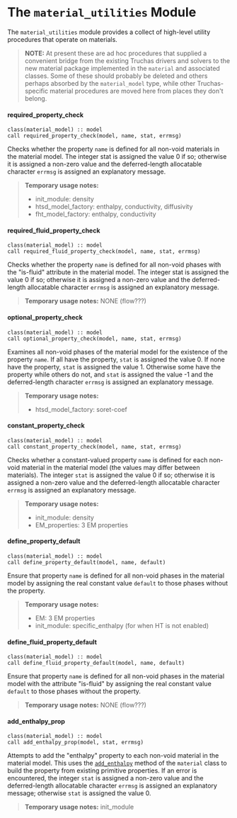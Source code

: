 # The `material_utilities` Module

The `material_utilities` module provides a collect of high-level utility
procedures that operate on materials.

> **NOTE:** At present these are ad hoc procedures that supplied a convenient
bridge from the existing Truchas drivers and solvers to the new material
package implemented in the `material` and associated classes. Some of these
should probably be deleted and others perhaps absorbed by the `material_model`
type, while other Truchas-specific material procedures are moved here from
places they don't belong.

#### required_property_check
```Fortran
class(material_model) :: model
call required_property_check(model, name, stat, errmsg)
```
Checks whether the property `name` is defined for all non-void materials in
the material model. The integer stat is assigned the value 0 if so; otherwise
it is assigned a non-zero value and the deferred-length allocatable character
`errmsg` is assigned an explanatory message.

> **Temporary usage notes:**
> * init_module: density
> * htsd_model_factory: enthalpy, conductivity, diffusivity
> * fht_model_factory: enthalpy, conductivity

#### required_fluid_property_check
```Fortran
class(material_model) :: model
call required_fluid_property_check(model, name, stat, errmsg)
```
Checks whether the property `name` is defined for all non-void phases with
the "is-fluid" attribute in the material model. The integer stat is assigned
the value 0 if so; otherwise it is assigned a non-zero value and the
deferred-length allocatable character `errmsg` is assigned an explanatory
message.

> **Temporary usage notes:** NONE (flow???)

#### optional_property_check
```Fortran
class(material_model) :: model
call optional_property_check(model, name, stat, errmsg)
```
Examines all non-void phases of the material model for the existence of the
property `name`. If all have the property, `stat` is assigned the value 0.
If none have the property, `stat` is assigned the value 1. Otherwise some
have the property while others do not, and `stat` is assigned the value -1
and the deferred-length character `errmsg` is assigned an explanatory message.

> **Temporary usage notes:**
> * htsd_model_factory: soret-coef

#### constant_property_check
```Fortran
class(material_model) :: model
call constant_property_check(model, name, stat, errmsg)
```
Checks whether a constant-valued property `name` is defined for each non-void
material in the material model (the values may differ between materials).
The integer `stat` is assigned the value 0 if so; otherwise it is assigned a
non-zero value and the deferred-length allocatable character `errmsg` is
assigned an explanatory message.

> **Temporary usage notes:**
> * init_module: density
> * EM_properties: 3 EM properties

#### define_property_default
```Fortran
class(material_model) :: model
call define_property_default(model, name, default)
```
Ensure that property `name` is defined for all non-void phases in the
material model by assigning the real constant value `default` to those
phases without the property.

> **Temporary usage notes:**
> * EM: 3 EM properties
> * init_module: specific_enthalpy (for when HT is not enabled)

#### define_fluid_property_default
```Fortran
class(material_model) :: model
call define_fluid_property_default(model, name, default)
```
Ensure that property `name` is defined for all non-void phases in the
material model with the attribute "is-fluid" by assigning the real constant
value `default` to those phases without the property.

> **Temporary usage notes:** NONE (flow???)

#### add_enthalpy_prop
```Fortran
class(material_model) :: model
call add_enthalpy_prop(model, stat, errmsg)
```
Attempts to add the "enthalpy" property to each non-void material in the
material model. This uses the [`add_enthalpy`](./materials#add_enthalpy)
method of the `material` class to build the property from existing primitive
properties. If an error is encountered, the integer `stat` is assigned
a non-zero value and the deferred-length allocatable character `errmsg` is
assigned an explanatory message; otherwise `stat` is assigned the value 0.

> **Temporary usage notes:** init_module
